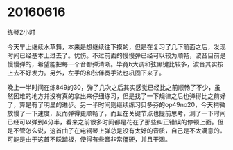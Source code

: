 # 20160616

练琴2小时

今天早上继续水草舞，本来是想继续往下摸的，但是在复习了几下前面之后，发现时间已经基本上过去了。忧伤。不过前面的慢慢弹已经可以较为顺畅，波音目前是慢慢弹的，希望能把每一个音都弹清晰。毕竟b大调和弦黑键比较多，波音其实按上去不好发力。另外，左手的和弦伴奏手法也巩固下来了。

晚上一半时间在练849的30，弹了几次之后其实感觉已经比之前顺畅了不少，虽然困难的地方并没有真的拿出来仔细练习，但是找了一下规律之后也弹得比之前好了，算是有了明显的进步。另一半时间则继续练习贝多芬的op49no20，今天稍微放慢了一下速度，反而弹得更顺畅了，而且在关键节点也提前思考，测了一下时间已经可以弹到4分半，看来之前很多时间都是花在了那些纠正错误的停顿上面。但是不管怎么说，这首曲子在电钢琴上弹总是没有太好的音质，自己是不太满意的。可能是由于这首不睬踏板，使得有些音非常僵硬，并且干涸。
